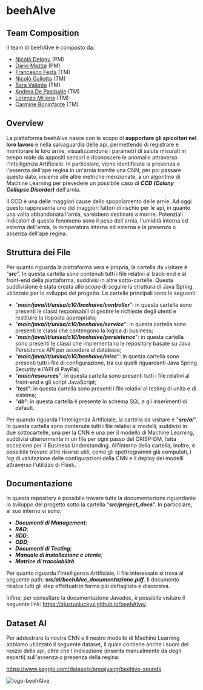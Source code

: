 # beehAIve

## Team Composition

Il team di beehAIve è composto da:
-  [Nicolò Delogu](https://github.com/XJustUnluckyX) (PM)
-  [Dario Mazza](https://github.com/xDaryamo) (PM)
-  [Francesco Festa](https://github.com/MonTheDog) (TM)
-  [Nicolò Gallotta](https://github.com/gnicolo00) (TM)
-  [Sara Valente](https://github.com/svalent3) (TM)
-  [Andrea De Pasquale](https://github.com/AndreaDePasquale) (TM)
-  [Lorenzo Milione](https://github.com/LorenzoMilione) (TM)
-  [Carmine Boninfante](https://github.com/dragon0302) (TM)

## Overview

La piattaforma beehAIve nasce con lo scopo di **supportare gli apicoltori nel loro lavoro** e nella 
salvaguardia delle api, permettendo di registrare e monitorare le loro arnie, visualizzandone i 
parametri di salute misurati in tempo reale da appositi sensori e riconoscere le anomalie attraverso
l'Intelligenza Artificiale. In particolare, viene identificata la presenza o l'assenza dell'ape 
regina in un'arnia tramite una CNN, per poi passare questo dato, insieme alle altre metriche 
menzionate, a un algoritmo di Machine Learning per prevedere un possibile caso di **_CCD 
(Colony Collapse Disorder)_** dell'arnia.

Il CCD è una delle maggiori cause dello spopolamento delle arnie. Ad oggi questo rappresenta uno dei
maggiori fattori di rischio per le api, in quanto una volta abbandonata l'arnia, sarebbero destinate
a morire. Potenziali indicatori di questo fenomeno sono il peso dell'arnia, l'umidità interna ed 
esterna dell'arnia, la temperatura interna ed esterna e la presenza o assenza dell'ape regina.

## Struttura dei File

Per quanto riguarda la piattaforma vera e propria, la cartella da visitare è "**_src_**". In 
questa cartella sono contenuti tutti i file relativi al back-end e al front-end della piattaforma, 
suddivisi in altre sotto-cartelle. Questa suddivisione è stata creata allo scopo di seguire la 
struttura di Java Spring, utilizzato per lo sviluppo del progetto. Le cartelle principali sono le 
seguenti: 
- "_**main/java/it/unisa/c10/beehaive/controller**_": in questa cartella sono presenti le classi 
  responsabili di gestire le richieste degli utenti e restituire la risposta appropriata;
- "**_main/java/it/unisa/c10/beehaive/service_**": in questa cartella sono presenti le classi che 
  contengono la logica di business;
- "**_main/java/it/unisa/c10/beehaive/persistence_**": in questa cartella sono presenti le classi 
  che implementano le repository basate su Java Persistence API per accedere al database;
- "**_main/java/it/unisa/c10/beehaive/misc_**": in questa cartella sono presenti tutti i file di 
  configurazione, tra cui quelli
  riguardanti Java Spring Security e l'API di PayPal;
- "**_main/resources_**": in questa cartella sono presenti tutti i file relativi al front-end e gli 
  script JavaScript;
- "**_test_**": in questa cartella sono presenti i file relativi al testing di unità e di sistema;
- "**_db_**": in questa cartella è presente lo schema SQL e gli inserimenti di default.

Per quando riguarda l'Intelligenza Artificiale, la cartella da visitare è "**_src/ai_**". In questa 
cartella sono contenute tutti i file relativi ai modelli, suddivisi in due sottocartelle, una per la
CNN e una per il modello di Machine Learning, suddivisi ulteriormente in un file per ogni passo del 
CRISP-DM, fatta eccezione per il Business Understanding. All'interno della cartella, inoltre, è 
possibile trovare altre risorse utili, come gli spettrogrammi già computati, i *log* di valutazione
delle configurazioni della CNN e il deploy dei modelli attraverso l'utilizzo di Flask.

## Documentazione

In questa repository è possibile trovare tutta la documentazione riguardante lo sviluppo del 
progetto sotto la cartella "**_src/project_docs_**". In particolare, al suo interno vi sono:
- **_Documenti di Management_**;
- **_RAD_**;
- **_SDD_**;
- **_ODD_**;
- **_Documenti di Testing_**;
- **_Manuale di installazione e utente_**;
- **_Matrice di tracciabilità_**.

Per quanto riguarda l'Intelligenza Artificiale, il file interessato si trova al seguente path:
**_src/ai/beehAIve_documentazione.pdf_**. Il documento ricalca tutti gli step effettuati in forma 
più dettagliata e discorsiva.

Infine, per consultare la documentazione Javadoc, è possibile visitare il seguente link:
https://xjustunluckyx.github.io/beehAIve/.

## Dataset AI

Per addestrare la nostra CNN e il nostro modello di Machine Learning abbiamo utilizzato il seguente
dataset, il quale contiene anche i suoni del ronzio delle api, oltre che l'indicazione (inserita
manualmente da degli esperti) sull'assenza o presenza della regina:

https://www.kaggle.com/datasets/annajyang/beehive-sounds

![logo-beehAIve](https://github.com/XJustUnluckyX/beehAIve/assets/126207669/1e0ee410-9da0-42c1-b1d2-4cc793595e9c)
